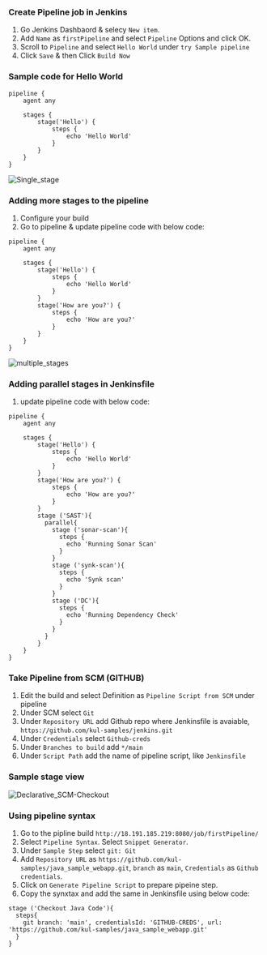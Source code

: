### Create Pipeline job in Jenkins
1. Go Jenkins Dashbaord & selecy `New item`.
2. Add `Name` as `firstPipeline` and select `Pipeline` Options and click OK.
3. Scroll to `Pipeline` and select `Hello World` under `try Sample pipeline`
4. Click `Save` & then Click `Build Now`
### Sample code for Hello World
```
pipeline {
    agent any

    stages {
        stage('Hello') {
            steps {
                echo 'Hello World'
            }
        }
    }
}
```
![Single_stage](https://github.com/kul-samples/jenkins/blob/main/labs/Single_stage.PNG?raw=true)

### Adding more stages to the pipeline
1. Configure your build
2. Go to pipeline & update pipeline code with below code:
```
pipeline {
    agent any

    stages {
        stage('Hello') {
            steps {
                echo 'Hello World'
            }
        }
        stage('How are you?') {
            steps {
                echo 'How are you?'
            }
        }
    }
}
```
![multiple_stages](https://github.com/kul-samples/jenkins/blob/main/labs/multiple_stages.PNG?raw=true)

### Adding parallel stages in Jenkinsfile
1. update pipeline code with below code:
```
pipeline {
    agent any

    stages {
        stage('Hello') {
            steps {
                echo 'Hello World'
            }
        }
        stage('How are you?') {
            steps {
                echo 'How are you?'
            }
        }
        stage ('SAST'){
          parallel{
            stage ('sonar-scan'){
              steps {
                echo 'Running Sonar Scan'
              }
            }
            stage ('synk-scan'){
              steps {
                echo 'Synk scan'
              }
            }
            stage ('DC'){
              steps {
                echo 'Running Dependency Check'
              }
            }
          }
        }
    }
}
```

### Take Pipeline from SCM (GITHUB)
1. Edit the build and select Definition as `Pipeline Script from SCM` under pipeline
2. Under SCM select `Git`
3. Under `Repository URL` add Github repo where Jenkinsfile is avaiable, `https://github.com/kul-samples/jenkins.git`
4. Under `Credentials` select `Github-creds`
5. Under `Branches to build` add `*/main`
6. Under `Script Path` add the name of pipeline script, like `Jenkinsfile`
### Sample stage view
![Declarative_SCM-Checkout](https://github.com/kul-samples/jenkins/blob/main/labs/declarative_scm_checkout.PNG?raw=true)

### Using pipeline syntax
1. Go to the pipline build `http://18.191.185.219:8080/job/firstPipeline/`
2. Select `Pipeline Syntax`. Select `Snippet Generator`.
3. Under `Sample Step` select `git: Git`
4. Add `Repository URL` as `https://github.com/kul-samples/java_sample_webapp.git`, `branch` as `main`, `Credentials` as `Github credentials`.
5. Click on `Generate Pipeline Script` to prepare pipeine step.
6. Copy the synxtax and add the same in Jenkinsfile using below code:
```
stage ('Checkout Java Code'){
  steps{
    git branch: 'main', credentialsId: 'GITHUB-CREDS', url: 'https://github.com/kul-samples/java_sample_webapp.git'
  }
}
```
